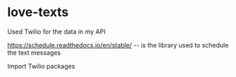 # love-texts

Used Twilio for the data in my API

https://schedule.readthedocs.io/en/stable/ -- is the library used to schedule the text messages

Import Twilio packages
